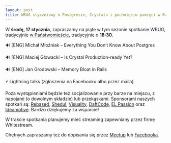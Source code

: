 ```yaml
---
layout: post
title: WRUG styczniowy o Postgresie, Crystalu i puchnięciu pamięci w Rails
---
```


W **środę, 17 stycznia**, zapraszamy na piąte w tym sezonie spotkanie
WRUG, tradycyjnie [w Państwomieście](http://panstwomiasto.pl),
tradycyjnie o **18:30**.

🔊 [ENG] Michał Młoźniak – Everything You Don’t Know About Postgres

🔊 [ENG] Maciej Głowacki – Is Crystal Production-ready Yet?

🔊 [ENG] Jan Grodowski – Memory Bloat in Rails

⚡ Lightning talks (zgłoszenia na Facebooku albo przez maila)

Poza wystąpieniami będzie też socjalizowanie przy
barze na miejscu, z napojami (o dowolnym składzie)
lub przekąskami. Sponsorami naszych spotkań są:
[Rebased](https://rebased.pl/),
[Shedul](https://www.shedul.com/),
[Visuality](http://www.visuality.pl/),
[DaftCode](https://daftcode.pl/),
[EL Passion](https://www.elpassion.com/) oraz
[Ideamotive](https://ideamotive.co/).
Bardzo dziękujemy za wsparcie!

W trakcie spotkania planujemy mieć streaming
zapewniany przez firmę Whitestream.

Chętnych zapraszamy też do dopisania się przez
[Meetup](https://www.meetup.com/Warsaw-Ruby-Users-Group-WRUG/events/246686419/)
lub [Facebooka](https://www.facebook.com/events/197027560892790/).
